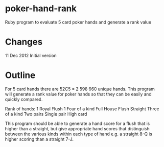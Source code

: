 poker-hand-rank
===============

Ruby program to evaluate 5 card poker hands and generate a rank value 

Changes
=======
11 Dec 2012 Initial version

Outline
=======

For 5 card hands there are 52C5 = 2 598 960 unique hands. This program will generate a rank value for poker hands so that they can be easily and quickly compared.

Rank of hands:
   1 Royal Flush
   1 Four of a kind
Full House
Flush
Straight
Three of a kind
Two pairs
Single pair
High card

This program should be able to generate a hand score for a flush that is higher than a straight, but give appropriate hand scores that distinguish between the various kinds within each type of hand e.g. a straight 8-Q is higher scoring than a straight 7-J.
